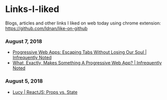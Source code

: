 # Links-I-liked
Blogs, articles and other links I liked on web today using chrome extension: https://github.com/Idnan/like-on-github


### August 7, 2018 
- [Progressive Web Apps: Escaping Tabs Without Losing Our Soul | Infrequently Noted](https://infrequently.org/2015/06/progressive-apps-escaping-tabs-without-losing-our-soul/) 
- [What, Exactly, Makes Something A Progressive Web App? | Infrequently Noted](https://infrequently.org/2016/09/what-exactly-makes-something-a-progressive-web-app/) 
### August 5, 2018 
- [Lucy | ReactJS: Props vs. State](http://lucybain.com/blog/2016/react-state-vs-pros/) 
